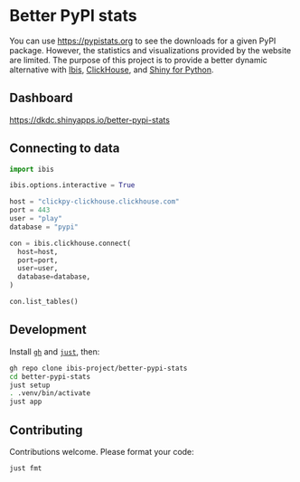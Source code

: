 # Better PyPI stats

You can use https://pypistats.org to see the downloads for a given PyPI package. However, the statistics and visualizations provided by the website are limited. The purpose of this project is to provide a better dynamic alternative with [Ibis](https://github.com/ibis-project/ibis), [ClickHouse](https://github.com/clickhouse/clickhouse), and [Shiny for Python](https://github.com/posit-dev/py-shiny).

## Dashboard

https://dkdc.shinyapps.io/better-pypi-stats

## Connecting to  data

```python
import ibis

ibis.options.interactive = True

host = "clickpy-clickhouse.clickhouse.com"
port = 443
user = "play"
database = "pypi"

con = ibis.clickhouse.connect(
  host=host,
  port=port,
  user=user,
  database=database,
)

con.list_tables()
```

## Development

Install [`gh`](https://github.com/cli/cli) and [`just`](https://github.com/casey/just), then:

```bash
gh repo clone ibis-project/better-pypi-stats
cd better-pypi-stats
just setup
. .venv/bin/activate
just app
```

## Contributing

Contributions welcome. Please format your code:

```bash
just fmt
```
